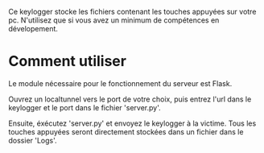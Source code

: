 Ce keylogger stocke les fichiers contenant les touches appuyées sur votre pc.
N'utilisez que si vous avez un minimum de compétences en dévelopement.

# Comment utiliser
Le module nécessaire pour le fonctionnement du serveur est Flask.

Ouvrez un localtunnel vers le port de votre choix, puis entrez l'url dans le keylogger et le port dans le fichier 'server.py'.

Ensuite, éxécutez 'server.py' et envoyez le keylogger à la victime. Tous les touches appuyées seront directement stockées dans un fichier dans le dossier 'Logs'.